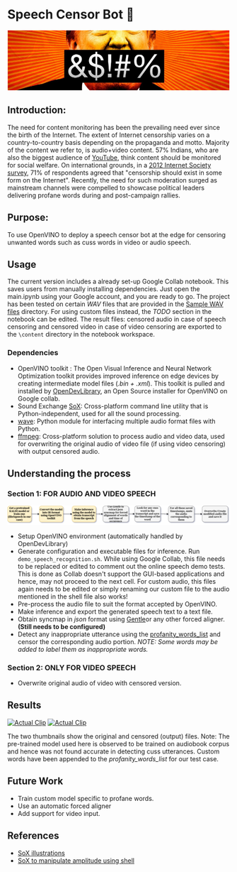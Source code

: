 # Speech Censor Bot :speak_no_evil:

![Intro](https://github.com/PrashantDandriyal/Speech-Censor-Bot/blob/master/DocsResources/logo.PNG)
## Introduction:
The need for content monitoring has been the prevailing need ever since the birth of the Internet. The extent of Internet censorship varies on a country-to-country basis depending on the propaganda and motto. Majority of the content we refer to, is audio+video content. 57% Indians, who are also the biggest audience of [YouTube](https://economictimes.indiatimes.com/industry/media/entertainment/india-is-youtubes-largest-and-fastest-growing-audience-in-the-world-ceo/articleshow/68798915.cms), think content should be monitored for social welfare. On international grounds, in a [2012 Internet Society survey](https://en.wikipedia.org/wiki/Internet_censorship#Internet_Society's_Global_Internet_User_Survey), 71% of respondents agreed that "censorship should exist in some form on the Internet". Recently, the need for such moderation surged as mainstream channels were compelled to showcase political leaders delivering profane words during and post-campaign rallies. 

## Purpose: 
To use OpenVINO to deploy a speech censor bot at the edge for censoring unwanted words such as cuss words in video or audio speech.

## Usage
The current version includes a already set-up Google Collab notebook. This saves users from manually installing dependencies. Just open the main.ipynb using your Google account, and you are ready to go. The project has been tested on certain _WAV_ files that are provided in the [Sample WAV files](https://github.com/PrashantDandriyal/Speech-Censor-Bot/tree/master/Sample%20WAV%20files) directory. For using custom files instead, the _TODO_ section in the notebook can be edited. The result files: censored audio in case of speech censoring and censored video in case of video censoring are exported to the ```\content``` directory in the notebook workspace. 

### Dependencies
* OpenVINO toolkit : The Open Visual Inference and Neural Network Optimization toolkit provides improved inference on edge devices by creating intermediate model files (_.bin + .xml_). This toolkit is pulled and installed by [OpenDevLibrary](https://github.com/alihussainia/OpenDevLibrary), an Open Source installer for OpenVINO on Google collab.
* Sound Exchange [SoX](http://sox.sourceforge.net/): Cross-platform command line utility that is Python-independent, used for all the sound processing.
* [wave](https://docs.python.org/2/library/wave.html): Python module for interfacing multiple audio format files with Python.
* [ffmpeg](https://www.ffmpeg.org/): Cross-platform solution to process audio and video data, used for overwriting the original audio of video file (if using video censoring) with output censored audio.

## Understanding the process
### Section 1: FOR AUDIO AND VIDEO SPEECH
![Methodology](https://github.com/PrashantDandriyal/Speech-Censor-Bot/blob/master/CussWordBot.png)

* Setup OpenVINO environment (automatically handled by OpenDevLibrary)
* Generate configuration and executable files for inference. Run ```demo_speech_recognition.sh```. While using Google Collab, this file needs to be replaced or edited to comment out the online speech demo tests. This is done as Collab doesn't support the GUI-based applications and hence, may not proceed to the next cell. For custom audio, this files again needs to be edited or simply renaming our custom file to the audio mentioned in the shell file also works!
* Pre-process the audio file to suit the format accepted by OpenVINO.
* Make inference and export the generated speech text to a text file.
* Obtain syncmap in _json_ format using [Gentle](https://github.com/lowerquality/gentle)or any other forced aligner. **(Still needs to be configured)**
* Detect any inappropriate utterance using the [profanity_words_list](https://raw.githubusercontent.com/PrashantDandriyal/Google-profanity-words/master/list.txt) and censor the corresponding audio portion. 
_NOTE: Some words may be added to label them as inappropriate words._
### Section 2: ONLY FOR VIDEO SPEECH 
* Overwrite original audio of video with censored version.

## Results

[![Actual Clip](https://i.imgur.com/JnAamnUm.png)](https://youtu.be/FYM8NWKDqMU)
[![Actual Clip](https://i.imgur.com/LowQIgsm.png)](https://youtu.be/MlbJCKB1LNM)

The two thumbnails show the original and censored (output) files.
Note: The pre-trained model used here is observed to be trained on audiobook corpus and hence was not found accurate in detecting cuss utterances. Custom words have been appended to the _profanity_words_list_ for our test case.

## Future Work
* Train custom model specific to profane words.
* Use an automatic forced aligner 
* Add support for video input.

## References
* [SoX illustrations](https://explainshell.com/explain?cmd=sox+-r+48000+-b+16+-e+unsigned-integer+IMG_5367.raw+image.ogg+)
* [SoX to manipulate amplitude using shell](https://stackoverflow.com/questions/20127095/using-sox-to-change-the-volume-level-of-a-range-of-time-in-an-audio-file)
